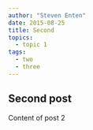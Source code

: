 ```yaml
---
author: "Steven Enten"
date: 2015-08-25
title: Second
topics:
  - topic 1
tags:
  - two
  - three
---
```


## Second post

Content of post 2

